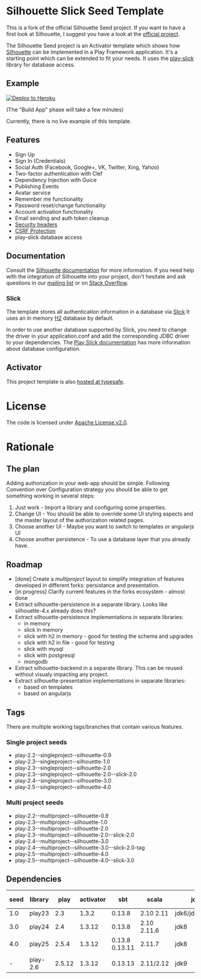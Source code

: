 Silhouette Slick Seed Template
==============================

This is a fork of the official Silhouette Seed project. If you want to have a first look at Silhouette, I suggest you have a look at the [official project](https://github.com/mohiva/play-silhouette-seed).

The Silhouette Seed project is an Activator template which shows how [Silhouette](https://github.com/mohiva/play-silhouette) can be implemented in a Play Framework application. It's a starting point which can be extended to fit your needs.
It uses the [play-slick](https://github.com/playframework/play-slick) library for database access.

## Example

[![Deploy to Heroku](https://www.herokucdn.com/deploy/button.png)](https://heroku.com/deploy)

(The "Build App" phase will take a few minutes)

Currently, there is no live example of this template.

## Features

* Sign Up
* Sign In (Credentials)
* Social Auth (Facebook, Google+, VK, Twitter, Xing, Yahoo)
* Two-factor authentication with Clef
* Dependency Injection with Guice
* Publishing Events
* Avatar service
* Remember me functionality
* Password reset/change functionality
* Account activation functionality
* Email sending and auth token cleanup
* [Security headers](https://www.playframework.com/documentation/2.4.x/SecurityHeaders)
* [CSRF Protection](https://www.playframework.com/documentation/2.4.x/ScalaCsrf)
* play-slick database access

## Documentation

Consult the [Silhouette documentation](http://silhouette.mohiva.com/docs) for more information. If you need help with the integration of Silhouette into your project, don't hesitate and ask questions in our [mailing list](https://groups.google.com/forum/#!forum/play-silhouette) or on [Stack Overflow](http://stackoverflow.com/questions/tagged/playframework).

### Slick

The template stores all authentication information in a database via [Slick](http://slick.typesafe.com/) It uses an in memory [H2](www.h2database.com/) database by default.

In order to use another database supported by Slick, you need to change the driver in your application.conf and add the corresponding JDBC driver to your dependencies. The [Play Slick documentation](https://www.playframework.com/documentation/2.4.x/PlaySlick) has more information about database configuration.

## Activator

This project template is also
[hosted at typesafe](https://typesafe.com/activator/template/play-silhouette-slick-seed).

# License

The code is licensed under [Apache License v2.0](http://www.apache.org/licenses/LICENSE-2.0).

# Rationale

## The plan

Adding authorization in your web-app should be simple.
Following Convention over Configuration strategy you should be able to get something working in several steps:

1. Just work - Import a library and configuring some properties.
2. Change UI - You should be able to override some UI styling aspects and the master layout of the authorization related pages.
3. Choose another UI - Maybe you want to switch to templates or angularjs UI
4. Choose another persistence - To use a database layer that you already have.

## Roadmap

- [done] Create a *multiproject* layout to simplify integration of features developed in different forks: persistance and presentation.
- [in progress] Clarify current features in the forks ecosystem - almost done
- Extract silhouette-persistence in a separate library. Looks like silhouette-4.x already does this?
- Extract silhouette-persistence implementations in separate libraries:
  - in memory
  - slick in memory
  - slick with h2 in memory - good for testing the schema and upgrades
  - slick with h2 in file - good for testing
  - slick with mysql
  - slick with postgresql
  - mongodb
- Extract silhouette-backend in a separate library. This can be reused without visualy impacting any project.
- Extract silhouette-presentation implementations in separate libraries:
  - based on templates
  - based on angularjs

## Tags

There are multiple working tags/branches that contain various features.

### Single project seeds
* play-2.2--singleproject--silhouette-0.9
* play-2.3--singleproject--silhouette-1.0
* play-2.3--singleproject--silhouette-2.0
* play-2.3--singleproject--silhouette-2.0--slick-2.0
* play-2.4--singleproject--silhouette-3.0
* play-2.5--singleproject--silhouette-4.0

### Multi project seeds
* play-2.2--multiproject--silhouette-0.9
* play-2.3--multiproject--silhouette-1.0
* play-2.3--multiproject--silhouette-2.0
* play-2.3--multiproject--silhouette-2.0--slick-2.0
* play-2.4--multiproject--silhouette-3.0
* play-2.4--multiproject--silhouette-3.0--slick-2.0-tag
* play-2.5--multiproject--silhouette-4.0
* play-2.5--multiproject--silhouette-4.0--slick-3.0

## Dependencies

| seed | library  | play   | activator | sbt            | scala       | jdk            | slick       | slick plugin      | silhouette | bootstrap     |
|------|----------|--------|-----------|----------------|-------------|----------------|-------------|-------------------|------------|---------------|
| 1.0  | play23   | 2.3    | 1.3.2     | 0.13.8         | 2.10 2.11   | jdk6/jdk7/jdk8 | 2.0.0       | 0.7.0             | 1.0/2.0.2  | 3.2.0         |
| 3.0  | play24   | 2.4    | 1.3.12    | 0.13.8         | 2.10 2.11.6 | jdk8           | 3.0.5 3.1.x | 1.0.0 1.0.1/1.1.1 | 3.0.5      | 3.2.0         |
| 4.0  | play25   | 2.5.4  | 1.3.12    | 0.13.8 0.13.11 | 2.11.7      | jdk8           | 3.1.0       | 2.0.2             | 4.0.0      | 3.2.0         |
|      |          |        |           |                |             |                |             |                   |            |               |
| -    | play-2.6 | 2.5.12 | 1.3.12    | 0.13.13        | 2.11/2.12   | jdk9           | 3.1         | 2.0.2             | 4.0        | 4.0.0-alpha.6 |

